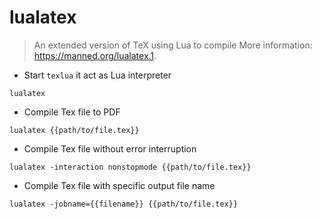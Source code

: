 # lualatex

> An extended version of TeX using Lua to compile
> More information: <https://manned.org/lualatex.1>.
- Start `texlua` it act as Lua interpreter

`lualatex`

- Compile Tex file to PDF

`lualatex {{path/to/file.tex}}`

- Compile Tex file without error interruption

`lualatex -interaction nonstopmode {{path/to/file.tex}}`

- Compile Tex file with specific output file name

`lualatex -jobname={{filename}} {{path/to/file.tex}}`

